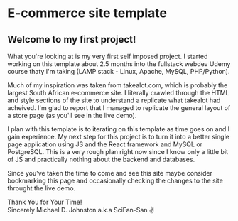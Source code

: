 # E-commerce site template

## Welcome to my first project!

What you're looking at is my very first self imposed project. I started working on this template about 2.5 months into the fullstack webdev Udemy course thaty I'm taking (LAMP stack - Linux, Apache, MySQL, PHP/Python).

Much of my inspiration was taken from takealot.com, which is probably the largest South African e-commerce site. I literally crawled through the HTML and style sections of the site to understand a replicate what takealot had acheived. I'm glad to report that I managed to replicate the general layout of a store page (as you'll see in the live demo). 

I plan with this template is to iterating on this template as time goes on and I gain experience. My next step for this project is to turn it into a better single page application using JS and the React framework and MySQL or PostgreSQL. This is a very rough plan right now since I know only a little bit of JS and practically nothing about the backend and databases.

Since you've taken the time to come and see this site maybe consider bookmarking this page and occasionally checking the changes to the site throught the live demo.

Thank You for Your Time!   
Sincerely Michael D. Johnston a.k.a SciFan-San :v:
